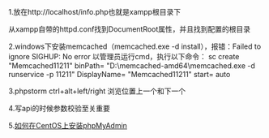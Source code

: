 1.放在http://localhost/info.php也就是xampp根目录下

<?php
    echo phpinfo();
?>

从xampp自带的httpd.conf找到DocumentRoot属性，并且找到配置的根目录

2.windows下安装memcached（memcached.exe -d install），报错：Failed to ignore SIGHUP: No error
以管理员运行cmd，执行以下命令：
sc create "Memcached11211" binPath= "D:\memcached-amd64\memcached.exe -d runservice -p 11211" DisplayName= "Memcached11211" start= auto

3.phpstorm
ctrl+alt+left/right 浏览位置上一个和下一个

4.写api的时候参数校验至关重要

5.[如何在CentOS上安装phpMyAdmin](https://linux.cn/article-4526-1.html)

